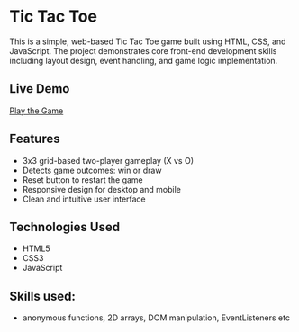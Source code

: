 
# Tic Tac Toe

This is a simple, web-based Tic Tac Toe game built using HTML, CSS, and JavaScript. The project demonstrates core front-end development skills including layout design, event handling, and game logic implementation.

## Live Demo
[Play the Game](#)  


## Features
- 3x3 grid-based two-player gameplay (X vs O)
- Detects game outcomes: win or draw
- Reset button to restart the game
- Responsive design for desktop and mobile
- Clean and intuitive user interface

## Technologies Used
- HTML5
- CSS3
- JavaScript

## Skills used:
- anonymous functions, 2D arrays, DOM manipulation, EventListeners etc
